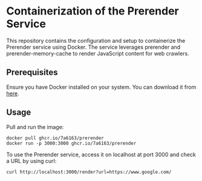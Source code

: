 # Containerization of the Prerender Service

This repository contains the configuration and setup to containerize the Prerender service using Docker. The service leverages prerender and prerender-memory-cache to render JavaScript content for web crawlers.

## Prerequisites

Ensure you have Docker installed on your system. You can download it from [here](https://www.docker.com/).

## Usage

Pull and run the image:

```
docker pull ghcr.io/7a6163/prerender
docker run -p 3000:3000 ghcr.io/7a6163/prerender
```

To use the Prerender service, access it on localhost at port 3000 and check a URL by using curl:
```
curl http://localhost:3000/render?url=https://www.google.com/
```
